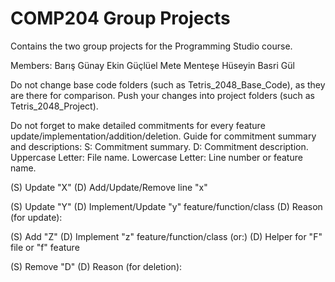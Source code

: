 # COMP204 Group Projects
 Contains the two group projects for the Programming Studio course.

 Members:
 Barış Günay
 Ekin Güçlüel
 Mete Menteşe
 Hüseyin Basri Gül
 
 Do not change base code folders (such as Tetris_2048_Base_Code), as they are there for comparison.
 Push your changes into project folders (such as Tetris_2048_Project).
 
 Do not forget to make detailed commitments for every feature update/implementation/addition/deletion.
 Guide for commitment summary and descriptions:
 S: Commitment summary.
 D: Commitment description.
 Uppercase Letter: File name.
 Lowercase Letter: Line number or feature name.

 (S) Update "X"
 (D) Add/Update/Remove line "x"

 (S) Update "Y"
 (D) Implement/Update "y" feature/function/class
 (D) Reason (for update): 

 (S) Add "Z"
 (D) Implement "z" feature/function/class (or:)
 (D) Helper for "F" file or "f" feature
 
 (S) Remove "D"
 (D) Reason (for deletion):